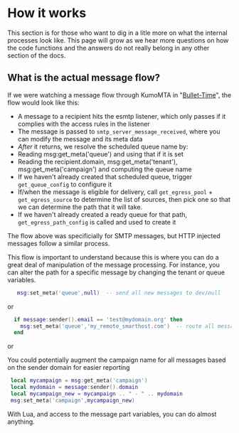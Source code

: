 # How it works

This section is for those who want to dig in a litle more on what the internal processes look like. This page will grow as we hear more questions on how the code functions and the answers do not really belong in any other section of the docs.

## What is the actual message flow?

If we were watching a message flow through KumoMTA in "[Bullet-Time](https://en.wikipedia.org/wiki/Bullet_time)", the flow would look like this:

* A message to a recipient hits the esmtp listener, which only passes if it complies with the access rules in the listener
* The message is passed to `smtp_server_message_received`, where you can modify the message and its meta data
* _After_ it returns, we resolve the scheduled queue name by:
 *  Reading msg:get_meta('queue') and using that if it is set
 *  Reading the recipient.domain, msg:get_meta('tenant'), msg:get_meta('campaign') and computing the queue name
* If we haven't already created that scheduled queue, trigger `get_queue_config` to configure it
* If/when the message is eligible for delivery, call `get_egress_pool` + `get_egress_source` to determine the list of sources, then pick one so that we can determine the path that it will take.
* If we haven't already created a ready queue for that path, `get_egress_path_config` is called and used to create it

The flow above was specificially for SMTP messages, but HTTP injected messages follow a similar process.

This flow is important to understand because this is where you can do a great deal of manipulation of the message processing.  For instance, you can alter the path for a specific message by changing the tenant or queue variables.  

```Lua
   msg:set_meta('queue',null)  -- send all new messages to dev/null
```
or 
```Lua
  if message:sender().email == 'test@mydomain.org' then
    msg:set_meta('queue','my_remote_smarthost.com')  -- route all messages from 'test@mydomain.org' to a remote smarthost relay
  end
```
or
 
You could potentially augment the campaign name for all messages based on the sender domain for easier reporting
```Lua
 local mycampaign = msg:get_meta('campaign')
 local mydomain = message:sender().domain
 local mycampaign_new = mycampaign .. " - " .. mydomain
 msg:set_meta('campaign',mycampaign_new) 
```

With Lua, and access to the message part variables, you can do almost anything.


